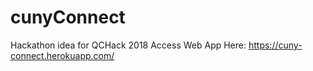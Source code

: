 # cunyConnect
Hackathon idea for QCHack 2018
Access Web App Here:
https://cuny-connect.herokuapp.com/

